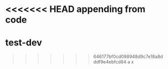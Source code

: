 <<<<<<< HEAD
appending from code
=======
# test-dev
>>>>>>> 646177bf0cd098948d9c7e18a8dddf9e4ebfcd84
a
x
